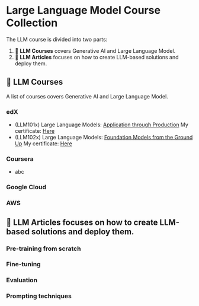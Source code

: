 # Large Language Model Course Collection

<p align="center"></p>

The LLM course is divided into two parts:

1. 🧩 **LLM Courses** covers Generative AI and Large Language Model.
2. 👷 **LLM Articles** focuses on how to create LLM-based solutions and deploy them.

## 📝 LLM Courses

A list of courses covers Generative AI and Large Language Model.
### edX
* (LLM101x) Large Language Models: <a href="https://learning.edx.org/course/course-v1:Databricks+LLM101x+3T2023/home">Application through Production</a> My certificate: <a href="https://courses.edx.org/certificates/a00af4c099c0490bae60ba24c86ea990">Here</a>
* (LLM102x) Large Language Models: <a href="https://learning.edx.org/course/course-v1:Databricks+LLM102x+2T2023/home">Foundation Models from the Ground Up</a> My certificate: <a href="">Here</a>
### Coursera
* abc
### Google Cloud

### AWS

## 📝 LLM Articles focuses on how to create LLM-based solutions and deploy them. 

### Pre-training from scratch
### Fine-tuning
### Evaluation
### Prompting techniques 



